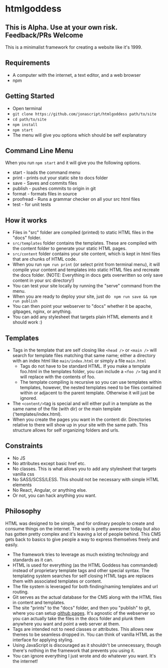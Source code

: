 # htmlgoddess

## This is Alpha. Use at your own risk. Feedback/PRs Welcome

This is a minimalist framework for creating a website like it's 1999. 

## Requirements
- A computer with the internet, a text editor, and a web browser
- npm

## Getting Started
- Open terminal
- ``` git clone https://github.com/jonascript/htmlgoddess path/to/site ```
- ``` cd path/to/site ```
- ``` npm install ```
- ``` npm start ```
- The menu will give you options which should be self explanatory

## Command Line Menu
When you run ``` npm start ``` and it will give you the following options.

- start - loads the command menu
- print - prints out your static site to docs folder
- save - Saves and commits files
- publish - pushes commits to origin in git
- format - formats files in source
- proofread - Runs a grammar checker on all your src html files
- test - for unit tests

## How it works
- Files in "src" folder are compiled (printed) to static HTML files in the "docs" folder. 
- ``` src/templates ``` folder contains the templates. These are compiled with the content folder to generate your static HTML pages.
- ``` src/content ``` folder contains your site content, which is kept in html files that are chunks of HTML code. 
- When you run ``` npm run print ``` (or select print from terminal menu), it will compile your content and templates into static HTML files and recreate the docs folder. (NOTE: Everything in docs gets overwritten so only save content in your src directory!)
- You can test your site locally by running the "serve" command from the menu.
- When you are ready to deploy your site, just do 
``` npm run save && npm run publish```
- You can then point your webserver to "docs" whether it be apache, gitpages, nginx, or anything.
- You can add any stylesheet that targets plain HTML elements and it should work :)

## Templates
- Tags in the template that are self closing like `<head />` or `<main />` will search for template files matching that same name; either a directory with an index html like ```main/index.html``` or simply a file ```main.html```
    - Tags do not have to be standard HTML. If you make a template foo.html in the templates folder, you can include a `` <foo /> `` tag and it will replace with the contents of foo.
    - The template compiling is recursive so you can use templates within templates, however, the nested templates need to be files contained within or adjacent to the parent template. Otherwise it will just be ignored.
- The ```<content/>```tag is special and will either pull in a template as the same name of the file (with dir) or the main template ('templates/index.html).
- When you create the pages you want in the content dir. Directories relative to there will show up in your site with the same path. This structure allows for self organizing folders and urls.

## Constraints
- No JS
- No attributes except basic href etc.
- No classes. This is what allows you to add any stylesheet that targets vanilla css
- No SASS/SCSS/LESS. This should not be necessary with simple HTML elements
- No React, Angular, or anything else.
- Or not, you can hack anything you want.

## Philosophy
HTML was designed to be simple, and for ordinary people to create and consume things on the internet. The web is pretty awesome today but also has gotten pretty complex and it's leaving a lot of people behind. This CMS gets back to basics to give people a way to express themselves freely and easily.

- The framework tries to leverage as much existing technology and standards as it can.
- HTML is used for everything (as the HTML Goddess has commanded) instead of proprietary template tags and other special syntax. The templating system searches for self closing HTML tags are replaces them with associated templates or content.
- The file system is leveraged for both finding/naming templates and url routing.
- Git serves as the actual database for the CMS along with the HTML files in content and templates.
- The site "prints" to the "docs" folder, and then you "publish" to git, where you can setup [github pages](https://pages.github.com/). It's agnostic of the webserver so you can actually take the files in the docs folder and plunk them anywhere you want and point a web server at them.
- Tags are intended not to need classes or attributes. This allows new themes to be seamless dropped in. You can think of vanilla HTML as the interface for applying styling. 
- Using JavaScript is discouraged as it shouldn't be unnecessary, though there's nothing in the framework that prevents you using it. 
- You can ignore everything I just wrote and do whatever you want. It's the internet!





